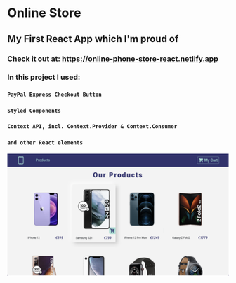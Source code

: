 # Online Store 

## My First React App which I'm proud of
### Check it out at: https://online-phone-store-react.netlify.app

### In this project I used:

#### `PayPal Express Checkout Button`
#### `Styled Components`
#### `Context API, incl. Context.Provider & Context.Consumer`
#### `and other React elements`


<img src="./public/screen.png">
